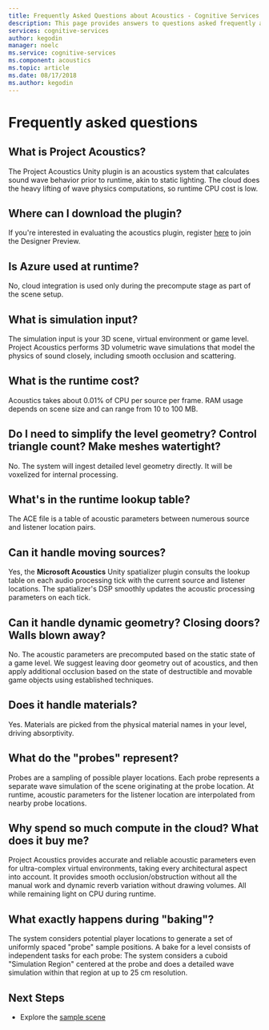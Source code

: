 ```yaml
---
title: Frequently Asked Questions about Acoustics - Cognitive Services
description: This page provides answers to questions asked frequently about Project Acoustics, including download instructions and bake process.
services: cognitive-services
author: kegodin
manager: noelc
ms.service: cognitive-services
ms.component: acoustics
ms.topic: article
ms.date: 08/17/2018
ms.author: kegodin
---
```

# Frequently asked questions

## What is Project Acoustics?

The Project Acoustics Unity plugin is an acoustics system that calculates sound wave behavior prior to runtime, akin to static lighting. The cloud does the heavy lifting of wave physics computations, so runtime CPU cost is low.  

## Where can I download the plugin?

If you're interested in evaluating the acoustics plugin, register [here](https://forms.office.com/Pages/ResponsePage.aspx?id=v4j5cvGGr0GRqy180BHbRwMoAEhDCLJNqtVIPwQN6rpUOFRZREJRR0NIQllDOTQ1U0JMNVc4OFNFSy4u) to join the Designer Preview.

## Is Azure used at runtime?

No, cloud integration is used only during the precompute stage as part of the scene setup.
 
## What is simulation input? 

The simulation input is your 3D scene, virtual environment or game level. Project Acoustics performs 3D volumetric wave simulations that model the physics of sound closely, including smooth occlusion and scattering.
 
## What is the runtime cost?

Acoustics takes about 0.01% of CPU per source per frame. RAM usage depends on scene size and can range from 10 to 100 MB.
 
## Do I need to simplify the level geometry? Control triangle count? Make meshes watertight?

No. The system will ingest detailed level geometry directly. It will be voxelized for internal processing.
 
## What's in the runtime lookup table?

The ACE file is a table of acoustic parameters between numerous source and listener location pairs.
 
## Can it handle moving sources?

Yes, the **Microsoft Acoustics** Unity spatializer plugin consults the lookup table on each audio processing tick with the current source and listener locations. The spatializer's DSP smoothly updates the acoustic processing parameters on each tick.
 
## Can it handle dynamic geometry? Closing doors? Walls blown away?

No. The acoustic parameters are precomputed based on the static state of a game level. We suggest leaving door geometry out of acoustics, and then apply additional occlusion based on the state of destructible and movable game objects using established techniques.
 
## Does it handle materials?

Yes. Materials are picked from the physical material names in your level, driving absorptivity.
 
## What do the "probes" represent?

Probes are a sampling of possible player locations. Each probe represents a separate wave simulation of the scene originating at the probe location. At runtime, acoustic parameters for the listener location are interpolated from nearby probe locations.
 
## Why spend so much compute in the cloud? What does it buy me?

Project Acoustics provides accurate and reliable acoustic parameters even for ultra-complex virtual environments, taking every architectural aspect into account. It provides smooth occlusion/obstruction without all the manual work and dynamic reverb variation without drawing volumes. All while remaining light on CPU during runtime.

## What exactly happens during "baking"?

The system considers potential player locations to generate a set of uniformly spaced "probe" sample positions. A bake for a level consists of independent tasks for each probe: The system considers a cuboid "Simulation Region" centered at the probe and does a detailed wave simulation within that region at up to 25 cm resolution.

## Next Steps
* Explore the [sample scene](sample-walkthrough.md)

